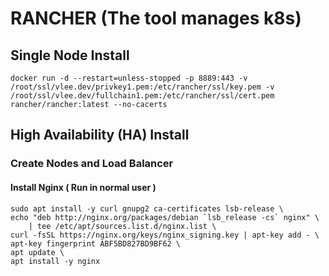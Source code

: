 # RANCHER (The tool manages k8s)
## Single Node Install
```
docker run -d --restart=unless-stopped -p 8889:443 -v /root/ssl/vlee.dev/privkey1.pem:/etc/rancher/ssl/key.pem -v /root/ssl/vlee.dev/fullchain1.pem:/etc/rancher/ssl/cert.pem rancher/rancher:latest --no-cacerts
```
## High Availability (HA) Install
### Create Nodes and Load Balancer
#### Install Nginx ( Run in normal user )
```
sudo apt install -y curl gnupg2 ca-certificates lsb-release \
echo "deb http://nginx.org/packages/debian `lsb_release -cs` nginx" \
    | tee /etc/apt/sources.list.d/nginx.list \
curl -fsSL https://nginx.org/keys/nginx_signing.key | apt-key add - \
apt-key fingerprint ABF5BD827BD9BF62 \
apt update \
apt install -y nginx
```
